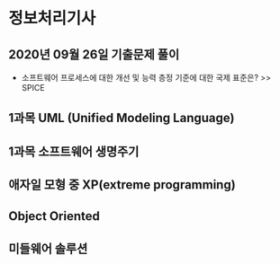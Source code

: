 # 정보처리기사
## 2020년 09월 26일 기출문제 풀이 
* 소프트웨어 프로세스에 대한 개선 및 능력 층정 기준에 대한 국제 표준은?  >> SPICE
## 1과목 UML (Unified Modeling Language) 
## 1과목 소프트웨어 생명주기 
## 애자일 모형 중 XP(extreme programming)
## Object Oriented
## 미들웨어 솔루션



